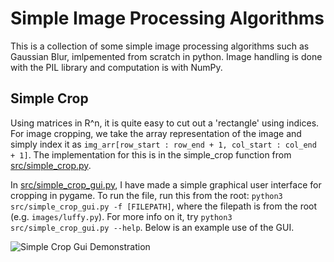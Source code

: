 # Simple Image Processing Algorithms
This is a collection of some simple image processing algorithms such as Gaussian Blur, imlpemented from scratch in python. Image handling is done with the PIL library and computation is with NumPy.

## Simple Crop
Using matrices in R^n, it is quite easy to cut out a 'rectangle' using indices. For image cropping, we take the array representation of the image and simply index it as ```img_arr[row_start : row_end + 1, col_start : col_end + 1]```. The implementation for this is in the simple_crop function from [src/simple_crop.py](simple_crop.py).

In [src/simple_crop_gui.py](simple_crop_gui.py), I have made a simple graphical user interface for cropping in pygame. To run the file, run this from the root: ```python3 src/simple_crop_gui.py -f [FILEPATH]```, where the filepath is from the root (e.g. ```images/luffy.py```). For more info on it, try ```python3 src/simple_crop_gui.py --help```. Below is an example use of the GUI.

![Simple Crop Gui Demonstration](https://imgur.com/p6SUhVk.gif)
